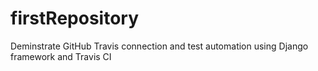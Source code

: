 # firstRepository

Deminstrate GitHub Travis connection and test automation using Django framework and Travis CI
